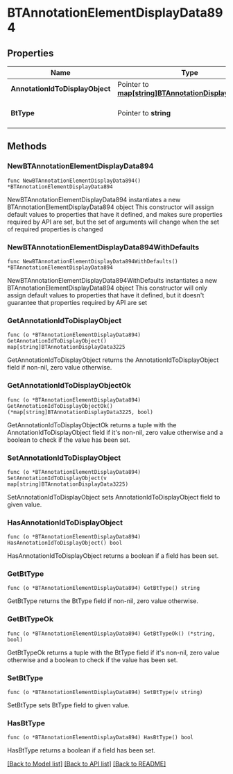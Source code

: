 # BTAnnotationElementDisplayData894

## Properties

Name | Type | Description | Notes
------------ | ------------- | ------------- | -------------
**AnnotationIdToDisplayObject** | Pointer to [**map[string]BTAnnotationDisplayData3225**](BTAnnotationDisplayData3225.md) |  | [optional] 
**BtType** | Pointer to **string** | Type of JSON object. | [optional] 

## Methods

### NewBTAnnotationElementDisplayData894

`func NewBTAnnotationElementDisplayData894() *BTAnnotationElementDisplayData894`

NewBTAnnotationElementDisplayData894 instantiates a new BTAnnotationElementDisplayData894 object
This constructor will assign default values to properties that have it defined,
and makes sure properties required by API are set, but the set of arguments
will change when the set of required properties is changed

### NewBTAnnotationElementDisplayData894WithDefaults

`func NewBTAnnotationElementDisplayData894WithDefaults() *BTAnnotationElementDisplayData894`

NewBTAnnotationElementDisplayData894WithDefaults instantiates a new BTAnnotationElementDisplayData894 object
This constructor will only assign default values to properties that have it defined,
but it doesn't guarantee that properties required by API are set

### GetAnnotationIdToDisplayObject

`func (o *BTAnnotationElementDisplayData894) GetAnnotationIdToDisplayObject() map[string]BTAnnotationDisplayData3225`

GetAnnotationIdToDisplayObject returns the AnnotationIdToDisplayObject field if non-nil, zero value otherwise.

### GetAnnotationIdToDisplayObjectOk

`func (o *BTAnnotationElementDisplayData894) GetAnnotationIdToDisplayObjectOk() (*map[string]BTAnnotationDisplayData3225, bool)`

GetAnnotationIdToDisplayObjectOk returns a tuple with the AnnotationIdToDisplayObject field if it's non-nil, zero value otherwise
and a boolean to check if the value has been set.

### SetAnnotationIdToDisplayObject

`func (o *BTAnnotationElementDisplayData894) SetAnnotationIdToDisplayObject(v map[string]BTAnnotationDisplayData3225)`

SetAnnotationIdToDisplayObject sets AnnotationIdToDisplayObject field to given value.

### HasAnnotationIdToDisplayObject

`func (o *BTAnnotationElementDisplayData894) HasAnnotationIdToDisplayObject() bool`

HasAnnotationIdToDisplayObject returns a boolean if a field has been set.

### GetBtType

`func (o *BTAnnotationElementDisplayData894) GetBtType() string`

GetBtType returns the BtType field if non-nil, zero value otherwise.

### GetBtTypeOk

`func (o *BTAnnotationElementDisplayData894) GetBtTypeOk() (*string, bool)`

GetBtTypeOk returns a tuple with the BtType field if it's non-nil, zero value otherwise
and a boolean to check if the value has been set.

### SetBtType

`func (o *BTAnnotationElementDisplayData894) SetBtType(v string)`

SetBtType sets BtType field to given value.

### HasBtType

`func (o *BTAnnotationElementDisplayData894) HasBtType() bool`

HasBtType returns a boolean if a field has been set.


[[Back to Model list]](../README.md#documentation-for-models) [[Back to API list]](../README.md#documentation-for-api-endpoints) [[Back to README]](../README.md)


